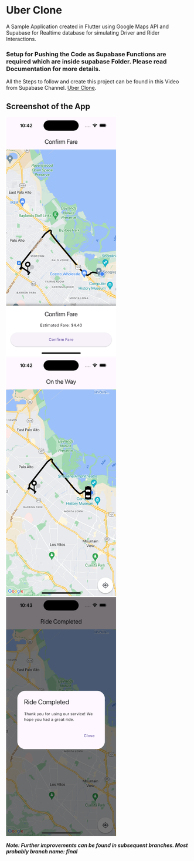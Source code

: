 # Uber Clone

A Sample Application created in Flutter using Google Maps API and Supabase for Realtime database for simulating Driver and Rider Interactions.

### Setup for Pushing the Code as Supabase Functions are required which are inside supabase Folder. Please read Documentation for more details.

All the Steps to follow and create this project can be found in this Video from Supabase Channel. [Uber Clone](https://www.youtube.com/watch?v=cL4pVpaOH9o).

## Screenshot of the App

<p>
<img src="./screenshot/start.png" width="300" />
<img src="./screenshot/view.png" width="300" />
<img src="./screenshot/finish.png" width="300" />
</p>

**_Note: Further improvements can be found in subsequent branches. Most probably branch name: final_**
